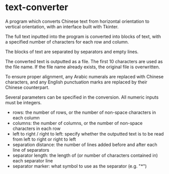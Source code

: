 # text-converter
A program which converts Chinese text from horizontal orientation to vertical orientation, with an interface built with Tkinter.

The full text inputted into the program is converted into blocks of text, with a specified number of characters for each row and column.  

The blocks of text are separated by separators and empty lines.

The converted text is outputted as a file. The first 10 characters are used as the file name. If the file name already exists, the original file is overwritten. 

To ensure proper alignment, any Arabic numerals are replaced with Chinese characters, and any English punctuation marks are replaced by their Chinese counterpart. 

Several parameters can be specified in the conversion. All numeric inputs must be integers.
- rows: the number of rows, or the number of non-space characters in each column 
- columns: the number of columns, or the number of non-space characters in each row
- left to right / right to left: specify whether the outputted text is to be read from left to right or right to left
- separation distance: the number of lines added before and after each line of separators
- separator length: the length of (or number of characters contained in) each separator line
- separator marker: what symbol to use as the separator (e.g. "*")
